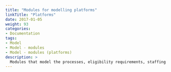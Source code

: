 ```yaml
---
title: "Modules for modelling platforms"
linkTitle: "Platforms"
date: 2017-01-05
weight: 93
categories: 
- Documentation
tags: 
- Model
- Model - modules
- Model - modules (platforms)
description: >
  Modules that model the processes, eligibility requirements, staffing and configurations of youth service platforms are collectively referred to as the "First Bounce" sub-model. No platforms modules are yet available - see details on [unreleased work in progress](/docs/model/modules/pipeline/pipeline-platforms/).
---
```




